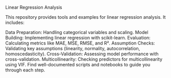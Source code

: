 Linear Regression Analysis

This repository provides tools and examples for linear regression analysis. It includes:

Data Preparation: Handling categorical variables and scaling.
Model Building: Implementing linear regression with scikit-learn.
Evaluation: Calculating metrics like MAE, MSE, RMSE, and R².
Assumption Checks: Validating key assumptions (linearity, normality, autocorrelation, homoscedasticity).
Cross-Validation: Assessing model performance with cross-validation.
Multicollinearity: Checking predictors for multicollinearity using VIF.
Find well-documented scripts and notebooks to guide you through each step.
